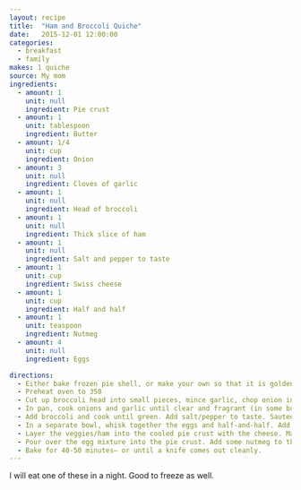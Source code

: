 ```yaml
---
layout: recipe
title:  "Ham and Broccoli Quiche"
date:   2015-12-01 12:00:00
categories:
  - breakfast
  - family
makes: 1 quiche
source: My mom
ingredients:
  - amount: 1
    unit: null
    ingredient: Pie crust
  - amount: 1
    unit: tablespoon
    ingredient: Butter
  - amount: 1/4
    unit: cup
    ingredient: Onion
  - amount: 3
    unit: null
    ingredient: Cloves of garlic
  - amount: 1
    unit: null
    ingredient: Head of broccoli
  - amount: 1
    unit: null
    ingredient: Thick slice of ham
  - amount: 1
    unit: null
    ingredient: Salt and pepper to taste
  - amount: 1
    unit: cup
    ingredient: Swiss cheese
  - amount: 1
    unit: cup
    ingredient: Half and half
  - amount: 1
    unit: teaspoon
    ingredient: Nutmeg
  - amount: 4
    unit: null
    ingredient: Eggs

directions:
  - Either bake frozen pie shell, or make your own so that it is golden brown— set out to cool.
  - Preheat oven to 350
  - Cut up broccoli head into small pieces, mince garlic, chop onion into small pieces, cube the piece of ham.
  - In pan, cook onions and garlic until clear and fragrant (in some butter or olive oil).
  - Add broccoli and cook until green. Add salt/pepper to taste. Sauteé in the pieces of ham for a couple minutes.
  - In a separate bowl, whisk together the eggs and half-and-half. Add in nutmeg.
  - Layer the veggies/ham into the cooled pie crust with the cheese. Make sure it is mixed up in there.
  - Pour over the egg mixture into the pie crust. Add some nutmeg to the top.
  - Bake for 40-50 minutes— or until a knife comes out cleanly.
---
```


I will eat one of these in a night. Good to freeze as well.
